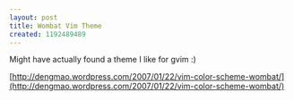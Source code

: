 ```yaml
--- 
layout: post
title: Wombat Vim Theme
created: 1192489489
---
```

Might have actually found a theme I like for gvim :)

[http://dengmao.wordpress.com/2007/01/22/vim-color-scheme-wombat/](http://dengmao.wordpress.com/2007/01/22/vim-color-scheme-wombat/)

